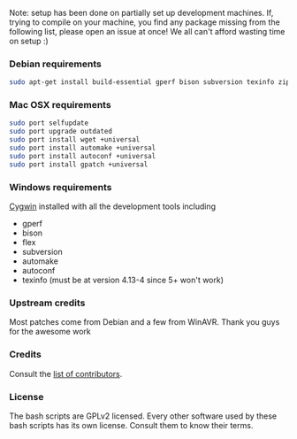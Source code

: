 Note: setup has been done on partially set up development machines. If, trying to compile on your machine, you find any package missing from the following list, please open an issue at once! We all can't afford wasting time on setup :)

### Debian requirements

```bash
sudo apt-get install build-essential gperf bison subversion texinfo zip automake
```

### Mac OSX requirements

```bash
sudo port selfupdate
sudo port upgrade outdated
sudo port install wget +universal
sudo port install automake +universal
sudo port install autoconf +universal
sudo port install gpatch +universal
```

### Windows requirements

[Cygwin](http://www.cygwin.com/) installed with all the development tools including 
- gperf
- bison
- flex
- subversion
- automake
- autoconf
- texinfo (must be at version 4.13-4 since 5+ won't work)

### Upstream credits

Most patches come from Debian and a few from WinAVR. Thank you guys for the awesome work

### Credits

Consult the [list of contributors](https://github.com/arduino/toolchain-avr/graphs/contributors).

### License

The bash scripts are GPLv2 licensed. Every other software used by these bash scripts has its own license. Consult them to know their terms.

